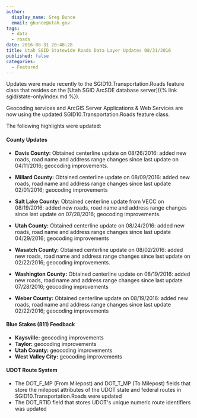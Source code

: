 ```yaml
---
author:
  display_name: Greg Bunce
  email: gbunce@utah.gov
tags:
  - data
  - roads
date: 2016-08-31 20:48:28
title: Utah SGID Statewide Roads Data Layer Updates 08/31/2016
published: false
categories:
  - Featured
---
```


Updates were made recently to the SGID10.Transportation.Roads feature class that resides on the [Utah SGID ArcSDE database server]({% link sgid/state-only/index.md %}).

Geocoding services and ArcGIS Server Applications & Web Services are now using the updated SGID10.Transportation.Roads feature class.

The following highlights were updated:

#### County Updates

- **Davis County:** Obtained centerline update on 08/26/2016: added new roads, road name and address range changes since last update on 04/11/2016; geocoding improvements.

- **Millard County:** Obtained centerline update on 08/09/2016: added new roads, road name and address range changes since last update 02/01/2016; geocoding improvements

- **Salt Lake County:** Obtained centerline update from VECC on 08/19/2016: added new roads, road name and address range changes since last update on 07/28/2016; geocoding improvements.

- **Utah County:** Obtained centerline update on 08/24/2016: added new roads, road name and address range changes since last update 04/29/2016; geocoding improvements

- **Wasatch County:** Obtained centerline update on 08/02/2016: added new roads, road name and address range changes since last update on 02/22/2016; geocoding improvements.

- **Washington County:** Obtained centerline update on 08/19/2016: added new roads, road name and address range changes since last update 07/28/2016; geocoding improvements

- **Weber County:** Obtained centerline update on 08/19/2016: added new roads, road name and address range changes since last update 02/22/2016; geocoding improvements

#### Blue Stakes (811) Feedback

- **Kaysville:** geocoding improvements
- **Taylor:** geocoding improvements
- **Utah County:** geocoding improvements
- **West Valley City:** geocoding improvements

#### UDOT Route System

- The DOT_F_MP (From Milepost) and DOT_T_MP (To Milepost) fields that store the milepost attributes of the UDOT state and federal routes in SGID10.Transportation.Roads were updated
- The DOT_RTID field that stores UDOT's unique numeric route identifiers was updated
